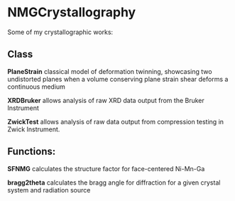 # NMGCrystallography
Some of my crystallographic works:

## Class

**PlaneStrain** classical model of deformation twinning, showcasing two undistorted planes when a volume conserving plane strain shear deforms a continuous medium

**XRDBruker** allows analysis of raw XRD data output from the Bruker Instrument

**ZwickTest** allows analysis of raw data output from compression testing in Zwick Instrument.

## Functions:

**SFNMG** calculates the structure factor for face-centered Ni-Mn-Ga

**bragg2theta** calculates the bragg angle for diffraction for a given crystal system and radiation source


